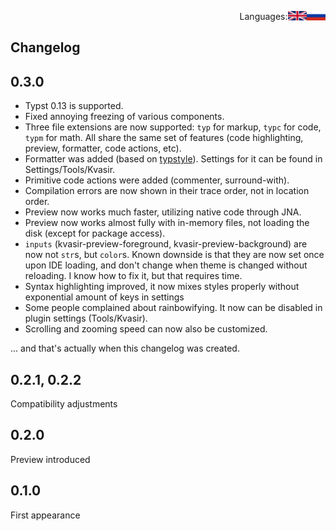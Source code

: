 <div align="right"><p style='align: right;'>
Languages: <a href="Changelog-RU.md"><img src="/flags/RU.png" alt="Russian" width="6%"  align="right"></a> <a href="Changelog.md"><img src="/flags/UK.png" alt="English" width="6%" align="right"></a> 
</p></div>

## Changelog

## 0.3.0

- Typst 0.13 is supported.
- Fixed annoying freezing of various components.
- Three file extensions are now supported: `typ` for markup, `typc` for code, `typm` for math. All share the same set of features (code highlighting, preview, formatter, code actions, etc).
- Formatter was added (based on [typstyle](https://github.com/Enter-tainer/typstyle)). Settings for it can be found in Settings/Tools/Kvasir.
- Primitive code actions were added (commenter, surround-with).
- Compilation errors are now shown in their trace order, not in location order.
- Preview now works much faster, utilizing native code through JNA.
- Preview now works almost fully with in-memory files, not loading the disk (except for package access).
- `inputs` (kvasir-preview-foreground, kvasir-preview-background) are now not `str`s, but `color`s. Known downside is that they are now set once upon IDE loading, and don't change when theme is changed without reloading. I know how to fix it, but that requires time.
- Syntax highlighting improved, it now mixes styles properly without exponential amount of keys in settings
- Some people complained about rainbowifying. It now can be disabled in plugin settings (Tools/Kvasir).
- Scrolling and zooming speed can now also be customized.

... and that's actually when this changelog was created.

## 0.2.1, 0.2.2 

Compatibility adjustments

## 0.2.0

Preview introduced

## 0.1.0 

First appearance